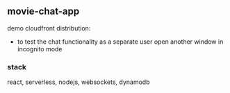 ## movie-chat-app

demo cloudfront distribution:
- to test the chat functionality as a separate user open another window in incognito mode

### stack
react, serverless, nodejs, websockets, dynamodb
